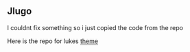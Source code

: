## Jlugo 

I couldnt fix something so i just copied the code from the repo

Here is the repo for lukes [theme](https://github.com/LukeSmithxyz/lugo)